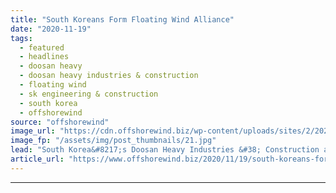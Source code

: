 ```yaml
---
title: "South Koreans Form Floating Wind Alliance"
date: "2020-11-19"
tags: 
  - featured
  - headlines
  - doosan heavy
  - doosan heavy industries & construction
  - floating wind
  - sk engineering & construction
  - south korea
  - offshorewind
source: "offshorewind"
image_url: "https://cdn.offshorewind.biz/wp-content/uploads/sites/2/2020/11/19091919/South-Koreans-Form-Floating-Wind-Alliance.jpg"
image_fp: "/assets/img/post_thumbnails/21.jpg"
lead: "South Korea&#8217;s Doosan Heavy Industries &#38; Construction and SK Engineering &#38; Construction have signed"
article_url: "https://www.offshorewind.biz/2020/11/19/south-koreans-form-floating-wind-alliance/"
---
```


---
